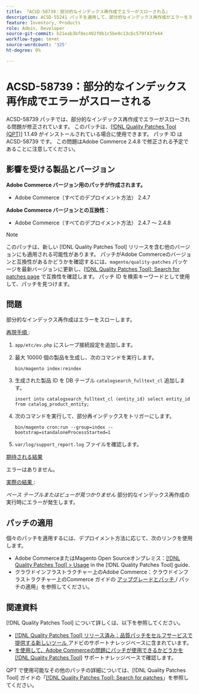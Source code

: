 ```yaml
---
title: 「ACSD-58739：部分的なインデックス再作成でエラーがスローされる」
description: ACSD-55241 パッチを適用して、部分的なインデックス再作成がエラーをスローするAdobe Commerceの問題を修正してください。
feature: Inventory, Products
role: Admin, Developer
source-git-commit: b21eab3bf8ec492f0b1c5be9c13c6c579f43fe44
workflow-type: tm+mt
source-wordcount: '325'
ht-degree: 0%

---
```


# ACSD-58739：部分的なインデックス再作成でエラーがスローされる

ACSD-58739 パッチでは、部分的なインデックス再作成でエラーがスローされる問題が修正されています。 このパッチは、[[!DNL Quality Patches Tool (QPT)]](/help/announcements/adobe-commerce-announcements/magento-quality-patches-released-new-tool-to-self-serve-quality-patches.md) 1.1.49 がインストールされている場合に使用できます。 パッチ ID は ACSD-58739 です。 この問題はAdobe Commerce 2.4.8 で修正される予定であることに注意してください。

## 影響を受ける製品とバージョン

**Adobe Commerce バージョン用のパッチが作成されます。**

* Adobe Commerce（すべてのデプロイメント方法） 2.4.7

**Adobe Commerce バージョンとの互換性：**

* Adobe Commerce（すべてのデプロイメント方法） 2.4.7 ～ 2.4.8

>[!NOTE]
>
>このパッチは、新しい [!DNL Quality Patches Tool] リリースを含む他のバージョンにも適用される可能性があります。 パッチがAdobe Commerceのバージョンと互換性があるかどうかを確認するには、`magento/quality-patches` パッケージを最新バージョンに更新し、[[!DNL Quality Patches Tool]: Search for patches page](https://experienceleague.adobe.com/tools/commerce-quality-patches/index.html?lang=ja) で互換性を確認します。 パッチ ID を検索キーワードとして使用して、パッチを見つけます。

## 問題

部分的なインデックス再作成はエラーをスローします。

<u> 再現手順 </u>:

1. `app/etc/ev.php` にスレーブ接続設定を追加します。
1. 最大 10000 個の製品を生成し、次のコマンドを実行します。

   ```
   bin/magento index:reindex
   ```

1. 生成された製品 ID を DB テーブル `catalogsearch_fulltext_cl` 追加します。

   ```
   insert into catalogsearch_fulltext_cl (entity_id) select entity_id from catalog_product_entity;
   ```

1. 次のコマンドを実行して、部分再インデックスをトリガーにします。

   ```
   bin/magento cron:run --group=index --bootstrap=standaloneProcessStarted=1 
   ```

1. `var/log/support_report.log` ファイルを確認します。

<u> 期待される結果 </u>

エラーはありません。

<u> 実際の結果 </u>:

*ベース テーブルまたはビューが見つかりません* 部分的なインデックス再作成の実行時にエラーが発生します。

## パッチの適用

個々のパッチを適用するには、デプロイメント方法に応じて、次のリンクを使用します。

* Adobe CommerceまたはMagento Open Sourceオンプレミス：[[!DNL Quality Patches Tool] > Usage](https://experienceleague.adobe.com/docs/commerce-operations/tools/quality-patches-tool/usage.html?lang=ja) in the [!DNL Quality Patches Tool] guide.
* クラウドインフラストラクチャー上のAdobe Commerce：クラウドインフラストラクチャー上のCommerce ガイドの [ アップグレードとパッチ ](https://experienceleague.adobe.com/docs/commerce-cloud-service/user-guide/develop/upgrade/apply-patches.html?lang=ja)/ パッチの適用」を参照してください。

## 関連資料

[!DNL Quality Patches Tool] について詳しくは、以下を参照してください。

* [[!DNL Quality Patches Tool]  リリース済み：品質パッチをセルフサービスで提供する新しいツール ](/help/announcements/adobe-commerce-announcements/magento-quality-patches-released-new-tool-to-self-serve-quality-patches.md) アドビのサポートナレッジベースに含まれています。
* [ を使用して、Adobe Commerceの問題にパッチが使用できるかどうかを  [!DNL Quality Patches Tool]](/help/support-tools/patches-available-in-qpt-tool/check-patch-for-magento-issue-with-magento-quality-patches.md) サポートナレッジベースで確認します。

QPT で使用可能なその他のパッチの詳細については、[!DNL Quality Patches Tool] ガイドの「[[!DNL Quality Patches Tool]: Search for patches](https://experienceleague.adobe.com/tools/commerce-quality-patches/index.html?lang=ja)」を参照してください。
